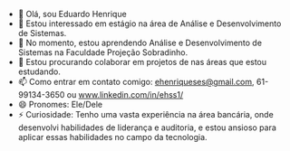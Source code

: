 - 👋 Olá, sou Eduardo Henrique
- 👀 Estou interessado em estágio na área de Análise e Desenvolvimento de Sistemas.
- 🌱 No momento, estou aprendendo Análise e Desenvolvimento de Sistemas na Faculdade Projeção Sobradinho.
- 💞️ Estou procurando colaborar em projetos de nas áreas que estou estudando.
- 📫 Como entrar em contato comigo: ehenriqueses@gmail.com, 61-99134-3650 ou www.linkedin.com/in/ehss1/
- 😄 Pronomes: Ele/Dele
- ⚡ Curiosidade: Tenho uma vasta experiência na área bancária, onde desenvolvi habilidades de liderança e auditoria, e estou ansioso para aplicar essas habilidades no campo da tecnologia.
